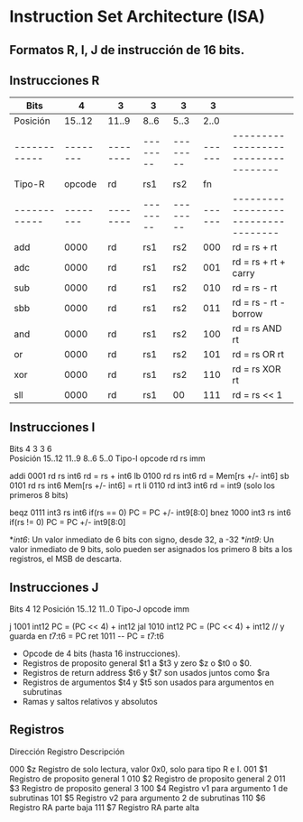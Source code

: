 # Instruction Set Architecture (ISA)

## Formatos R, I, J de instrucción de 16 bits.

## Instrucciones R

| Bits       | 4      | 3      | 3      | 3      | 3    |                                   |
|------------|--------|--------|--------|--------|------|-----------------------------------|
| Posición   | 15..12 | 11..9  | 8..6   | 5..3   | 2..0 |                                   |
|------------|--------|--------|--------|--------|------|-----------------------------------|
| Tipo-R     | opcode | rd     | rs1    | rs2    | fn   |                                   |
|------------|--------|--------|--------|--------|------|-----------------------------------|
| add        | 0000   | rd     | rs1    | rs2    | 000  |   rd = rs + rt                    |
| adc        | 0000   | rd     | rs1    | rs2    | 001  |   rd = rs + rt + carry            | 
| sub        | 0000   | rd     | rs1    | rs2    | 010  |   rd = rs - rt                    |
| sbb        | 0000   | rd     | rs1    | rs2    | 011  |   rd = rs - rt - borrow           |
| and        | 0000   | rd     | rs1    | rs2    | 100  |   rd = rs AND rt                    |                    
| or         | 0000   | rd     | rs1    | rs2    | 101  |   rd = rs OR rt                    |
| xor        | 0000   | rd     | rs1    | rs2    | 110  |   rd = rs XOR rt                    |
| sll        | 0000   | rd     | rs1    | 00     | 111  |   rd = rs << 1                    |


## Instrucciones I

Bits        4       3       3       6   
Posición    15..12  11..9   8..6    5..0
Tipo-I      opcode  rd      rs      imm

addi        0001    rd      rs      int6    rd = rs + int6
lb          0100    rd      rs      int6    rd = Mem[rs +/- int6]
sb          0101    rd      rs      int6    Mem[rs +/- int6] = rt
li          0110    rd      int3    int6    rd = int9 (solo los primeros 8 bits)

beqz        0111    int3    rs      int6    if(rs == 0) PC = PC +/- int9[8:0]
bnez        1000    int3    rs      int6    if(rs != 0) PC = PC +/- int9[8:0]

**int6*: Un valor inmediato de 6 bits con signo, desde 32, a -32
**int9*: Un valor inmediato de 9 bits, solo pueden ser asignados los primero 8 bits
a los registros, el MSB de descarta.


## Instrucciones J

Bits        4       12
Posición    15..12  11..0
Tipo-J      opcode  imm

j           1001    int12   PC = (PC << 4) + int12
jal         1010    int12   PC = (PC << 4) + int12 // y guarda en $t7:$t6 = PC
ret         1011    --      PC = $t7:$t6


- Opcode de 4 bits (hasta 16 instrucciones).
- Registros de proposito general $t1 a $t3 y zero $z o $t0 o $0.
- Registros de return address $t6 y $t7 son usados juntos como $ra
- Registros de argumentos $t4 y $t5 son usados para argumentos en subrutinas
- Ramas y saltos relativos y absolutos



## Registros

Dirección   Registro  Descripción

000         $z        Registro de solo lectura, valor 0x0, solo para tipo R e I.
001         $1        Registro de proposito general 1
010         $2        Registro de proposito general 2
011         $3        Registro de proposito general 3
100         $4        Registro v1 para argumento 1 de subrutinas
101         $5        Registro v2 para argumento 2 de subrutinas
110         $6        Registro RA parte baja
111         $7        Registro RA parte alta
